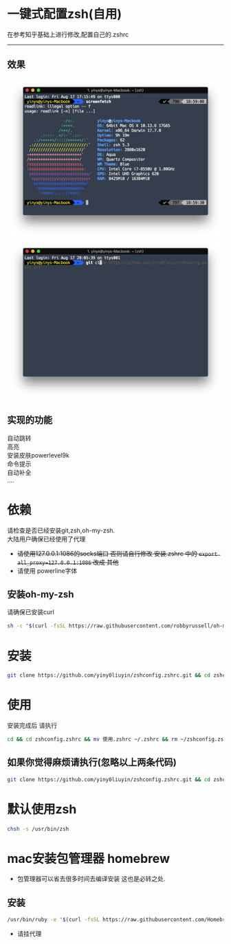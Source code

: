 # 一键式配置zsh(自用)
在参考知乎基础上进行修改,配置自己的.zshrc
****
## 效果
![](media/15345035811864.jpg)
![](media/2.png)

## 实现的功能
自动跳转  
高亮  
安装皮肤powerlevel9k    
命令提示  
自动补全  
....

# 依赖
请检查是否已经安装git,zsh,oh-my-zsh.  
大陆用户确保已经使用了代理   

* ~~请使用127.0.0.1:1086的socks端口 否则请自行修改 安装.zshrc 中的 ` export all_proxy=127.0.0.1:1086 ` 改成 其他~~
* 请使用 powerline字体  
## 安装oh-my-zsh
请确保已安装curl    

```bash  
sh -c "$(curl -fsSL https://raw.githubusercontent.com/robbyrussell/oh-my-zsh/master/tools/install.sh)"
```

# 安装
```bash
git clone https://github.com/yiny0liuyin/zshconfig.zshrc.git && cd zshconfig.zshrc && mv 安装.zshrc ~/.zshrc && zsh
```
# 使用
安装完成后 请执行 

```bash
cd && cd zshconfig.zshrc && mv 使用.zshrc ~/.zshrc && rm ~/zshconfig.zshrc 
```

## 如果你觉得麻烦请执行(忽略以上两条代码)
```bash
git clone https://github.com/yiny0liuyin/zshconfig.zshrc.git && cd zshconfig.zshrc && mv 原始.zshrc ~/.zshrc && zsh
```

# 默认使用zsh

  ```bash  
  chsh -s /usr/bin/zsh
  ```

# mac安装包管理器 homebrew

 * 包管理器可以省去很多时间去编译安装 这也是必转之处.

 ## 安装

   ```bash
   /usr/bin/ruby -e "$(curl -fsSL https://raw.githubusercontent.com/Homebrew/install/master/install)"
   ```

   * 请挂代理 



